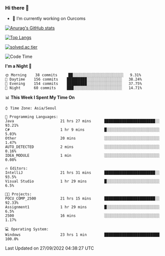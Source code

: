 ### Hi there 👋

- 🔭 I’m currently working on Ourcoms

<!--
**Rhange/Rhange** is a ✨ _special_ ✨ repository because its `README.md` (this file) appears on your GitHub profile.

Here are some ideas to get you started:

- 🌱 I’m currently learning ...
- 👯 I’m looking to collaborate on ...
- 🤔 I’m looking for help with ...
- 💬 Ask me about ...
- 📫 How to reach me: ...
- 😄 Pronouns: ...
- ⚡ Fun fact: ...
-->

[![Anurag's GitHub stats](https://github-readme-stats.vercel.app/api?username=rhange&show_icons=true&theme=gruvbox)](https://github.com/anuraghazra/github-readme-stats)

[![Top Langs](https://github-readme-stats.vercel.app/api/top-langs/?username=rhange&layout=compact&theme=gruvbox)](https://github.com/anuraghazra/github-readme-stats)

[![solved.ac tier](http://mazassumnida.wtf/api/generate_badge?boj=rhange0511)](https://solved.ac/rhange0511)

  <!--START_SECTION:waka-->
![Code Time](http://img.shields.io/badge/Code%20Time-557%20hrs%2054%20mins-blue)

**I'm a Night 🦉** 

```text
🌞 Morning    38 commits     ██░░░░░░░░░░░░░░░░░░░░░░░   9.31% 
🌆 Daytime    156 commits    █████████░░░░░░░░░░░░░░░░   38.24% 
🌃 Evening    154 commits    █████████░░░░░░░░░░░░░░░░   37.75% 
🌙 Night      60 commits     ███░░░░░░░░░░░░░░░░░░░░░░   14.71%

```


📊 **This Week I Spent My Time On** 

```text
⌚︎ Time Zone: Asia/Seoul

💬 Programming Languages: 
Java                     21 hrs 27 mins      ███████████████████████░░   93.21% 
C#                       1 hr 9 mins         █░░░░░░░░░░░░░░░░░░░░░░░░   5.03% 
Other                    20 mins             ░░░░░░░░░░░░░░░░░░░░░░░░░   1.47% 
AUTO_DETECTED            2 mins              ░░░░░░░░░░░░░░░░░░░░░░░░░   0.16% 
IDEA_MODULE              1 min               ░░░░░░░░░░░░░░░░░░░░░░░░░   0.08%

🔥 Editors: 
IntelliJ                 21 hrs 31 mins      ███████████████████████░░   93.5% 
Visual Studio            1 hr 29 mins        █░░░░░░░░░░░░░░░░░░░░░░░░   6.5%

🐱‍💻 Projects: 
POCU_COMP_2500           21 hrs 15 mins      ███████████████████████░░   92.33% 
Assignment1              1 hr 29 mins        █░░░░░░░░░░░░░░░░░░░░░░░░   6.5% 
2500                     16 mins             ░░░░░░░░░░░░░░░░░░░░░░░░░   1.17%

💻 Operating System: 
Windows                  23 hrs 1 min        █████████████████████████   100.0%

```


 Last Updated on 27/09/2022 04:38:27 UTC
<!--END_SECTION:waka-->
